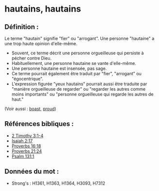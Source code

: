 # hautains, hautains

## Définition :

Le terme "hautain" signifie "fier" ou "arrogant". Une personne "hautaine" a une trop haute opinion d'elle-même.

* Souvent, ce terme décrit une personne orgueilleuse qui persiste à pécher contre Dieu.
* Habituellement, une personne hautaine se vante d'elle-même.
* Une personne hautaine est insensée, pas sage.
* Ce terme pourrait également être traduit par "fier", "arrogant" ou "égocentrique".
* L'expression figurée "yeux hautains" pourrait aussi être traduite par "manière orgueilleuse de regarder" ou "regarder les autres comme moins importants" ou "personne orgueilleuse qui regarde les autres de haut."

(Voir aussi : [boast](../kt/boast.md), [proud](../other/proud.md))

## Références bibliques :

* [2 Timothy 3:1-4](rc://en/tn/help/2ti/03/01)
* [Isaiah 2:17](rc://en/tn/help/isa/02/17)
* [Proverbs 16:18](rc://en/tn/help/pro/16/18)
* [Proverbs 21:24](rc://en/tn/help/pro/21/24)
* [Psalm 131:1](rc://en/tn/help/psa/131/1)

## Données du mot :

* Strong's : H1361, H1363, H1364, H3093, H7312
